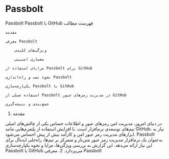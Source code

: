 # Passbolt
Passbolt
 Passbolt با GitHub
فهرست مطالب

    مقدمه

    معرفی Passbolt

        ویژگی‌های کلیدی

        معماری امنیتی

    مزایای استفاده از Passbolt برای GitHub

    نحوه نصب و راه‌اندازی Passbolt

    یکپارچه‌سازی Passbolt با GitHub

    استفاده عملی از Passbolt در مدیریت رمزهای عبور GitHub

    جمع‌بندی و نتیجه‌گیری

1. مقدمه

در دنیای امروز، مدیریت امن رمزهای عبور و اطلاعات حساس یکی از چالش‌های اصلی تیم‌های توسعه‌ی نرم‌افزار است. با افزایش استفاده از پلتفرم‌هایی مانند GitHub، نیاز به ابزارهای مدیریت رمز عبور امن و کارآمد بیش از پیش احساس می‌شود. Passbolt به‌عنوان یک نرم‌افزار مدیریت رمز عبور متن‌باز و متمرکز بر تیم‌ها، راه‌حلی ایده‌آل برای این نیاز ارائه می‌دهد. این گزارش به بررسی ویژگی‌ها، مزایا و نحوه یکپارچه‌سازی Passbolt با GitHub می‌پردازد.
2. معرفی Passbolt
